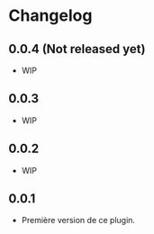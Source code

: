 
# Changelog

## 0.0.4 (Not released yet)

* WIP

## 0.0.3

* WIP

## 0.0.2

* WIP

## 0.0.1

* Première version de ce plugin.
